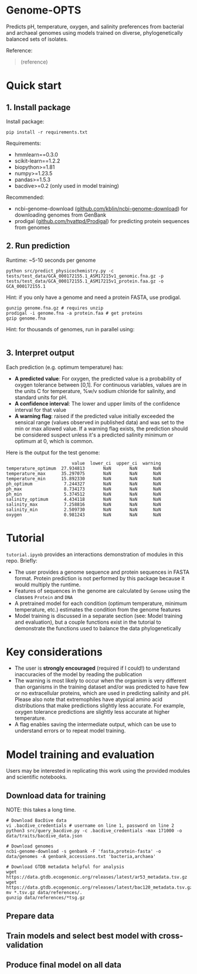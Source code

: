 # Genome-OPTS

Predicts pH, temperature, oxygen, and salinity preferences from bacterial and archaeal genomes using models trained on diverse, phylogenetically balanced sets of isolates.

Reference:
> (reference)

# Quick start
## 1. Install package

Install package:
```
pip install -r requirements.txt
```

Requirements:
- hmmlearn==0.3.0
- scikit-learn==1.2.2
- biopython>=1.81
- numpy>=1.23.5
- pandas>=1.5.3
- bacdive>=0.2 (only used in model training)

Recommended:
- ncbi-genome-download ([github.com/kblin/ncbi-genome-download](https://github.com/kblin/ncbi-genome-download)) for downloading genomes from GenBank
- prodigal ([github.com/hyattpd/Prodigal](https://github.com/hyattpd/Prodigal)) for predicting protein sequences from genomes

## 2. Run prediction

Runtime: ~5-10 seconds per genome

```shell
python src/predict_physicochemistry.py -c tests/test_data/GCA_000172155.1_ASM17215v1_genomic.fna.gz -p tests/test_data/GCA_000172155.1_ASM17215v1_protein.faa.gz -o GCA_000172155.1
```
Hint: if you only have a genome and need a protein FASTA, use prodigal. 

```shell
gunzip genome.fna.gz # requires unzip
prodigal -i genome.fna -a protein.faa # get proteins
gzip genome.fna
```

Hint: for thousands of genomes, run in parallel using:

```shell
```


## 3. Interpret output

Each prediction (e.g. optimum temperature) has: 
- **A predicted value**: For oxygen, the predicted value is a probability of oxygen tolerance between [0,1]. For continuous variables, values are in the units C for temperature, %w/v sodium chloride for salinity, and standard units for pH. 
- **A confidence interval**: The lower and upper limits of the confidence interval for that value
- **A warning flag**: raised if the predicted value initially exceeded the sensical range (values observed in published data) and was set to the min or max allowed value. If a warning flag exists, the prediction should be considered suspect unless it's a predicted salinity minimum or optimum at 0, which is common. 

Here is the output for the test genome:

```
                         value  lower_ci  upper_ci  warning
temperature_optimum  27.934813       NaN       NaN      NaN
temperature_max      35.297075       NaN       NaN      NaN
temperature_min      15.892330       NaN       NaN      NaN
ph_optimum            7.244327       NaN       NaN      NaN
ph_max                8.734173       NaN       NaN      NaN
ph_min                5.374512       NaN       NaN      NaN
salinity_optimum      4.434118       NaN       NaN      NaN
salinity_max          7.258816       NaN       NaN      NaN
salinity_min          2.509730       NaN       NaN      NaN
oxygen                0.981243       NaN       NaN      NaN
```


# Tutorial

`tutorial.ipynb` provides an interactions demonstration of modules in this repo. Briefly:

- The user provides a genome sequence and protein sequences in FASTA format. Protein prediction is not performed by this package because it would multiply the runtime.
- Features of sequences in the genome are calculated by `Genome` using the classes `Protein` and `DNA`
- A pretrained model for each condition (optimum temperature, minimum temperature, etc.) estimates the condition from the genome features
- Model training is discussed in a separate section (see: Model training and evaluation), but a couple functions exist in the tutorial to demonstrate the functions used to balance the data phylogenetically

# Key considerations

- The user is **strongly encouraged** (required if I could!) to understand inaccuracies of the model by reading the publication
- The warning is most likely to occur when the organism is very different than organisms in the training dataset and/or was predicted to have few or no extracellular proteins, which are used in predicting salinity and pH. Please also note that extremophiles have atypical amino acid distributions that make predictions slightly less accurate. For example, oxygen tolerance predictions are slightly less accurate at higher temperature.
- A flag enables saving the intermediate output, which can be use to understand errors or to repeat model training.


# Model training and evaluation

Users may be interested in replicating this work using the provided modules and scientific notebooks.

## Download data for training

NOTE: this takes a long time.

```shell
# Download BacDive data
vi .bacdive_credentials # username on line 1, password on line 2
python3 src/query_bacdive.py -c .bacdive_credentials -max 171000 -o data/traits/bacdive_data.json

# Download genomes
ncbi-genome-download -s genbank -F 'fasta,protein-fasta' -o data/genomes -A genbank_accessions.txt 'bacteria,archaea'

# Download GTDB metadata helpful for analysis
wget https://data.gtdb.ecogenomic.org/releases/latest/ar53_metadata.tsv.gz
wget https://data.gtdb.ecogenomic.org/releases/latest/bac120_metadata.tsv.gz
mv *.tsv.gz data/references/.
gunzip data/references/*tsg.gz
```
## Prepare data

## Train models and select best model with cross-validation

## Produce final model on all data